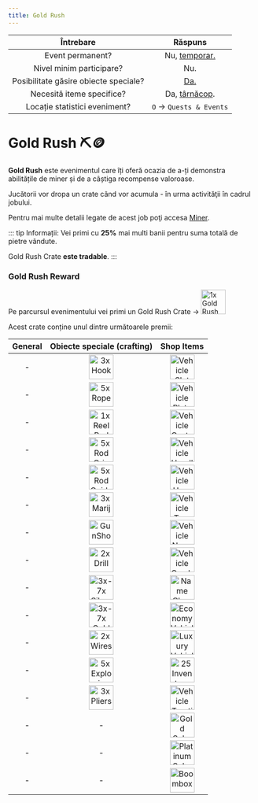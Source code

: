 ```yaml
---
title: Gold Rush
---
```


| Întrebare | Răspuns |
| :-----------: | :-----------: |
| Event permanent? | Nu, [temporar.](./index.md#evenimentele-se-impart-in-3-categorii) |
| Nivel minim participare? | Nu. |
| Posibilitate găsire obiecte speciale? | [Da.](#gold-rush-reward) |
| Necesită iteme specifice? | Da, [târnăcop](/jobs/miner#cum-fac-rost-de-tarnacop). |
| Locație statistici eveniment? | `O` -> `Quests & Events` |

# Gold Rush ⛏️🪙

**Gold Rush** este evenimentul care îți oferă ocazia de a-ți demonstra abilitățile de miner și de a câștiga recompense valoroase.

Jucătorii vor dropa un crate când vor acumula <Dinero :amount="600" /> - <Dinero :amount="850" /> în urma activităţii în cadrul jobului.

Pentru mai multe detalii legate de acest job poţi accesa [Miner](/jobs/miner.md).

::: tip Informații:
Vei primi cu **25%** mai multi banii pentru suma totală de pietre vândute.

Gold Rush Crate **este tradable**.
:::

### Gold Rush Reward

Pe parcursul evenimentului vei primi un Gold Rush Crate -> <Image src="https://i.imgur.com/hhX9zdd.png" alt="1x Gold Rush Crate" width="50" label="1x Gold Rush Crate" />

Acest crate conține unul dintre următoarele premii:

| General | Obiecte speciale (crafting) | Shop Items |
| :-: | :-: | :-: |
| <Dinero :amount="1500" /> - <Dinero :amount="3200" /> | <Image src="https://i.imgur.com/Nts90lm.png" alt="3x Hook" width="50" label="3x Hook" /> | <Image src="https://i.imgur.com/5lCArfs.png" alt="Vehicle Slot" width="50" label="Vehicle Slot" /> |
| <Gold :amount='15' /> - <Gold :amount='150' /> | <Image src="https://i.imgur.com/sADBSSH.png" alt="5x Rope" width="50" label="5x Rope" /> | <Image src="https://ucp.liberty.mp/assets/images/inventory/tickets/vehicle_plate_ticket.png" alt="Vehicle Plate Ticket" width="50" label="Vehicle Plate Ticket" /> | 
| - | <Image src="https://i.imgur.com/6maDBiv.png" alt="1x Reel Rod" width="50" label="1x Reel Rod" /> | <Image src="https://ucp.liberty.mp/assets/images/inventory/tickets/vehicle_custom_color_ticket.png" alt="Vehicle Custom Color Ticket" width="50" label="Vehicle Custom Color Ticket" /> | 
| - | <Image src="https://i.imgur.com/bfXWq32.png" alt="5x Rod Grip" width="50" label="5x Rod Grip" /> | <Image src="https://ucp.liberty.mp/assets/images/inventory/tickets/vehicle_headlights_ticket.png" alt="Vehicle Headlights Ticket" width="50" label="Vehicle Headlights Ticket" /> | 
| - | <Image src="https://i.imgur.com/LAGg1qn.png" alt="5x Rod Guide" width="50" label="5x Rod Guide" /> | <Image src="https://ucp.liberty.mp/assets/images/inventory/tickets/vehicle_horn_ticket.png" alt="Vehicle Horn Ticket" width="50" label="Vehicle Horn Ticket" /> | 
| - | <Image src="https://i.imgur.com/5BvJkhB.png" alt="3x Marijuana Joint" width="50" label="3x Marijuana Joint" /> | <Image src="https://ucp.liberty.mp/assets/images/inventory/tickets/vehicle_tyre_smoke_ticket.png" alt="Vehicle Tyre Smoke Ticket" width="50" label="Vehicle Tyre Smoke Ticket" /> |  
| - | <Image src="https://i.imgur.com/vPxrMab.png" alt="GunShop Pistol" width="50" label="GunShop Pistol" /> | <Image src="https://ucp.liberty.mp/assets/images/inventory/tickets/vehicle_neon_ticket.png" alt="Vehicle Neon Ticket" width="50" label="Vehicle Neon Ticket" /> | 
| - | <Image src="https://i.imgur.com/oXVperm.png" alt="2x Drill" width="50" label="2x Drill" /> | <Image src="https://ucp.liberty.mp/assets/images/inventory/tickets/vehicle_camber_ticket.png" alt="Vehicle Camber Ticket" width="50" label="Vehicle Camber Ticket" /> | |
| - | <Image src="https://i.imgur.com/QGMslrk.png" alt="3x-7x Silver Bar" width="50" label="3x-7x Silver Bar" /> | <Image src="https://ucp.liberty.mp/assets/images/inventory/tickets/name_change_ticket.png" alt="Name Change Ticket" width="50" label="Name Change Ticket" /> | |
| - | <Image src="https://i.imgur.com/JNbL1OR.png" alt="3x-7x Gold Bar" width="50" label="3x-7x Gold Bar" /> | <Image src="https://ucp.liberty.mp/assets/images/inventory/tickets/vehicle_ds_economy_ticket.png" alt="Economy Vehicle Ticket" width="50" label="Economy Vehicle Ticket" /> | |
| - | <Image src="https://i.imgur.com/C6Pj7yU.png" alt="2x Wires" width="50" label="2x Wires" /> | <Image src="https://ucp.liberty.mp/assets/images/inventory/tickets/vehicle_ds_ticket.png" alt="Luxury Vehicle Ticket" width="50" label="Luxury Vehicle Ticket" /> | |
| - | <Image src="https://i.imgur.com/BijpevO.png" alt="5x Explosive" width="50" label="5x Explosive" /> | <Image src="https://ucp.liberty.mp/assets/images/inventory/tickets/inventory_slots_ticket.png" alt="25 Inventory Slots Ticket" width="50" label="25 Inventory Slots Ticket" /> | |
| - | <Image src="https://i.imgur.com/TGIAVQa.png" alt="3x Pliers" width="50" label="3x Pliers" />  | <Image src="https://ucp.liberty.mp/assets/images/inventory/tickets/vehicle_tcs_ticket.png" alt="Vehicle Traction Control Ticket" width="50" label="Vehicle Traction Control Ticket" /> | 
| - | - | <Image src="https://ucp.liberty.mp/assets/images/inventory/tickets/gold_subscription_ticket.png" alt="Gold Subscription Ticket 1 Month" width="50" label="Gold Subscription Ticket 1 Month" /> | |
| - | - | <Image src="https://ucp.liberty.mp/assets/images/inventory/tickets/platinum_subscription_ticket.png" alt="Platinum Subscription Ticket 1 Month" width="50" label="Platinum Subscription Ticket 1 Month" /> |
| - | - | <Image src="https://i.imgur.com/6Dl1QjM.png" alt="Boombox" width="50" label="Boombox" /> |<br>
